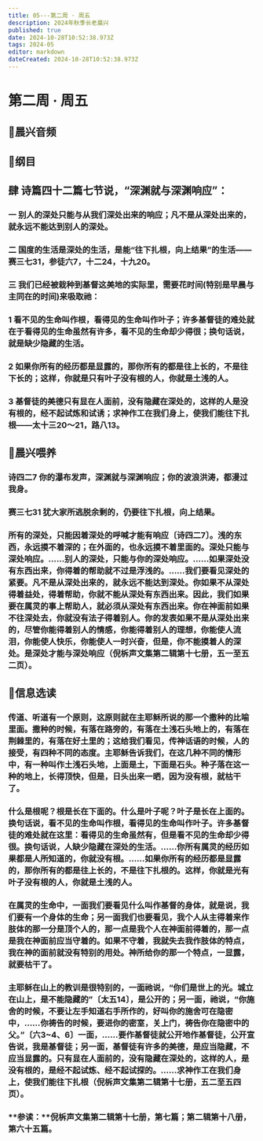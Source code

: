 ```yaml
---
title: 05---第二周 · 周五
description: 2024年秋季长老晨兴
published: true
date: 2024-10-28T10:52:38.973Z
tags: 2024-05
editor: markdown
dateCreated: 2024-10-28T10:52:38.973Z
---
```


# 第二周 · 周五

## 🎵晨兴音频


## 📖纲目

## 肆   诗篇四十二篇七节说，“深渊就与深渊响应”：

### 一   别人的深处只能与从我们深处出来的响应；凡不是从深处出来的，就永远不能达到别人的深处。

### 二   国度的生活是深处的生活，是能“往下扎根，向上结果”的生活——赛三七31，参徒六7，十二24，十九20。

### 三   我们已经被栽种到基督这美地的实际里，需要花时间(特别是早晨与主同在的时间)来吸取祂：

### 1   看不见的生命叫作根，看得见的生命叫作叶子；许多基督徒的难处就在于看得见的生命虽然有许多，看不见的生命却少得很；换句话说，就是缺少隐藏的生活。

### 2   如果你所有的经历都是显露的，那你所有的都是往上长的，不是往下长的；这样，你就是只有叶子没有根的人，你就是土浅的人。

### 3   基督徒的美德只有显在人面前，没有隐藏在深处的，这样的人是没有根的，经不起试炼和试诱；求神作工在我们身上，使我们能往下扎根——太十三20～21，路八13。

## 📖晨兴喂养

### **诗四二7**    **你的瀑布发声，深渊就与深渊响应；你的波浪洪涛，都漫过我身。**

### **赛三七31**    **犹大家所逃脱余剩的，仍要往下扎根，向上结果。**

### 所有的深处，只能因着深处的呼喊才能有响应〔诗四二7〕。浅的东西，永远摸不着深的；在外面的，也永远摸不着里面的。深处只能与深处响应。……别人的深处，只能与你的深处响应。……如果深处没有东西出来，你得着的帮助就不过是浮浅的。……我们要看见深处的紧要。凡不是从深处出来的，就永远不能达到深处。你如果不从深处得着益处，得着帮助，你就不能从深处有东西出来。因此，我们如果要在属灵的事上帮助人，就必须从深处有东西出来。你在神面前如果不往深处去，你就没有法子得着别人。你的发表如果不是从深处出来的，尽管你能得着别人的情感，你能得着别人的理想，你能使人流泪，你能使人快乐，你能使人一时兴奋，但是，你不能摸着人的深处。是深处才能与深处响应（倪柝声文集第二辑第十七册，五一至五二页）。

## 📖信息选读

### 传道、听道有一个原则，这原则就在主耶稣所说的那一个撒种的比喻里面。撒种的时候，有落在路旁的，有落在土浅石头地上的，有落在荆棘里的，有落在好土里的；这给我们看见，传神话语的时候，人的接受，有四种不同的态度。主耶稣告诉我们，在这几种不同的情形中，有一种叫作土浅石头地，上面是土，下面是石头。种子落在这一种的地上，长得顶快，但是，日头出来一晒，因为没有根，就枯干了。

### 什么是根呢？根是长在下面的。什么是叶子呢？叶子是长在上面的。换句话说，看不见的生命叫作根，看得见的生命叫作叶子。许多基督徒的难处就在这里：看得见的生命虽然有，但是看不见的生命却少得很。换句话说，人缺少隐藏在深处的生活。……你所有属灵的经历如果都是人所知道的，你就没有根。……如果你所有的经历都是显露的，那你所有的都是往上长的，不是往下扎根的。这样，你就是光有叶子没有根的人，你就是土浅的人。

### 在属灵的生命中，一面我们要看见什么叫作基督的身体，就是说，我们要有一个身体的生命；另一面我们也要看见，我个人从主得着来作肢体的那一分是顶个人的，那一点是我个人在神面前得着的，那一点是我在神面前应当守着的。如果不守着，我就失去我作肢体的特点，我在神的面前就没有特别的用处。神所给你的那一个特点，一显露，就要枯干了。

### 主耶稣在山上的教训是很特别的，一面祂说，“你们是世上的光。城立在山上，是不能隐藏的”〔太五14〕，是公开的；另一面，祂说，“你施舍的时候，不要让左手知道右手所作的，好叫你的施舍可在隐密中，……你祷告的时候，要进你的密室，关上门，祷告你在隐密中的父。”〔六3~4、6〕一面，……要作基督徒就公开地作基督徒，公开宣告说，我是基督徒；另一面，基督徒有许多的美德，是应当隐藏，不应当显露的。只有显在人面前的，没有隐藏在深处的，这样的人，是没有根的，是经不起试炼、经不起试探的。……求神作工在我们身上，使我们能往下扎根（倪柝声文集第二辑第十七册，五二至五四页）。

### **参读：**倪柝声文集第二辑第十七册，第七篇；第二辑第十八册，第六十五篇。
<!-- Google tag (gtag.js) -->
<script async src="https://www.googletagmanager.com/gtag/js?id=G-1P8709Z16T"></script>
<script>
  window.dataLayer = window.dataLayer || [];
  function gtag(){dataLayer.push(arguments);}
  gtag('js', new Date());

  gtag('config', 'G-1P8709Z16T');
</script>